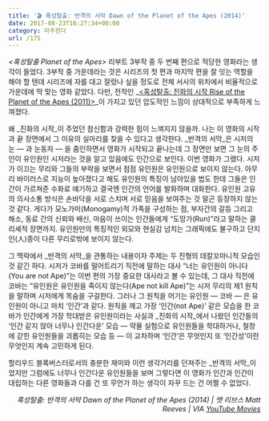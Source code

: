```yaml
---
title: '🎬 혹성탈출: 반격의 서막 Dawn of the Planet of the Apes (2014)'
date: 2017-08-23T16:27:34+00:00
category: 마주한다
url: /175
---
```


_<혹성탈출 Planet of the Apes>_&nbsp;리부트 3부작 중 두 번째 편으로 적당한 영화라는 생각이 들었다. 3부작 중 가운데라는 것은 시리즈의 첫 편과 마지막 편을 잘 잇는 역할을 해야 할 텐데 시리즈에 자를 대고 잘랐나 싶을 정도로 전체 서사의 위치에서 비율적으로 가운데에 딱 맞는 영화 같았다. 다만,&nbsp;전작인 _[<혹성탈출: 진화의 시작 Rise of the Planet of the Apes (2011)>][1]_이 가지고 있던 압도적인 느낌이 상대적으로 부족하게 느껴졌다.

왜 _진화의 시작_이 주었던 참신함과 강력한 힘이 느껴지지 않을까. 나는 이 영화의 시작과 끝 장면에서 그 이유의 실마리를 찾을 수 있다고 생각한다.&nbsp;_반격의 서막_은&nbsp;시저의 눈 — 과 눈동자 — 을 줌인하면서 영화가 시작되고 끝나는데 그 장면만 보면 그 눈의 주인이 유인원인 시저라는 것을 알고 있음에도 인간으로 보인다. 이번 영화가 그랬다. 시저가 이끄는 무리와 그들의 부락을 보면서 점점 유인원은 유인원으로 보이지 않는다. 아무리 바이러스로 지능이 높아졌다고 해도 유인원의 특징이 남아있을 법도 한데 그들은 인간이 가르쳐준 수화로 얘기하고 결국엔 인간의 언어를 발화하며 대화한다. 유인원 고유의 의사소통 방식은 손바닥을 서로 스치며 서로 믿음을 보여주는 것 말곤 등장하지 않는 것 같다. 게다가 모노가미(Monogamy)적 가족을 구성하는 점, 부자간의 갈등 그리고 해소, 동료 간의 신뢰와 배신, 마음이 쓰이는 인간들에게 &#8220;도망가(Run)&#8221;라고 말하는 클리셰적 장면까지. 유인원만의 특징적인 외모와 현실감 넘치는 그래픽에도 불구하고 단지 인(人)종이 다른 무리로밖에 보이지 않는다.

그 맥락에서&nbsp;_반격의 서막_을 관통하는 내용이자 주제는 두 진형의 데칼꼬마니적 모습인 것 같긴 하다.&nbsp;시저가 코바를 떨어트리기 직전에 말하는 대사 &#8220;너는 유인원이 아니다(You are not Ape)&#8221;는 이번 편의 가장 중요한 대사라고 볼 수 있는데, 그 대사 직전에 코바는 &#8220;유인원은 유인원을 죽이지 않는다(Ape not kill Ape)&#8221;는 시저 무리의 제1 원칙을 말하며 시저에게 목숨을 구걸한다. 그러나 그 원칙을 어기는 유인원 — 코바 — 은 유인원이 아니고 마치 &#8216;인간&#8217;과 같다. 원칙을 깨고 가장 &#8216;인간(not Ape)&#8217; 같은 모습을 한 코바가 인간에게 가장 학대받은 유인원이라는 사실과&nbsp;_진화의 시작_에서 나왔던 인간들의 &#8216;인간 같지 않아 너무나 인간다운&#8217; 모습 — 약물 실험으로 유인원들을 학대하거나, 철창에 갇힌 유인원들을 괴롭히는 모습 등 — 이 교차하며 &#8216;인간&#8217;은 무엇인지 또 &#8216;인간성&#8217;이란 무엇인지 계속 고민하게 된다.

할리우드 블록버스터로서의 충분한 재미와 이런 생각거리를 던져주는 _반격의 서막_이었지만 그럼에도 너무나 인간다운 유인원들을 보며 그렇다면 이 영화가 인간과 인간이 대립하는 다른 영화들과 다를 건 또 무언가 하는 생각이 자꾸 드는 건 어쩔 수 없었다.

<p style="text-align:right">
  <em>혹성탈출: 반격의 서막 Dawn of the Planet of the Apes (2014) | 맷 리브스 Matt Reeves | VIA <a rel="noreferrer noopener" href="https://www.youtube.com/channel/UClgRkhTL3_hImCAmdLfDE4g" target="_blank">YouTube Movies</a></em>
</p>

 [1]: https://dowha.kim/160